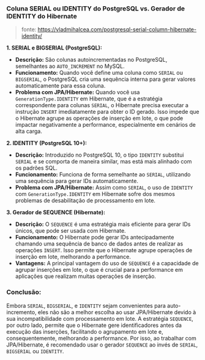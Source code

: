 ### **Coluna SERIAL ou IDENTITY do PostgreSQL vs. Gerador de IDENTITY do Hibernate**

> fonte: https://vladmihalcea.com/postgresql-serial-column-hibernate-identity/

**1. SERIAL e BIGSERIAL (PostgreSQL):**

- **Descrição:** São colunas autoincrementadas no PostgreSQL, semelhantes ao `AUTO_INCREMENT` no MySQL.
- **Funcionamento:** Quando você define uma coluna como `SERIAL` ou `BIGSERIAL`, o PostgreSQL cria uma sequência interna
  para gerar valores automaticamente para essa coluna.
- **Problema com JPA/Hibernate:** Quando você usa `GenerationType.IDENTITY` em Hibernate, que é a estratégia
  correspondente para colunas `SERIAL`, o Hibernate precisa executar a instrução `INSERT` imediatamente para obter o ID
  gerado. Isso impede que o Hibernate agrupe as operações de inserção em lote, o que pode impactar negativamente a
  performance, especialmente em cenários de alta carga.

**2. IDENTITY (PostgreSQL 10+):**

- **Descrição:** Introduzido no PostgreSQL 10, o tipo `IDENTITY` substitui `SERIAL` e se comporta de maneira similar,
  mas está mais alinhado com os padrões SQL.
- **Funcionamento:** Funciona de forma semelhante ao `SERIAL`, utilizando uma sequência para gerar IDs automaticamente.
- **Problema com JPA/Hibernate:** Assim como `SERIAL`, o uso de `IDENTITY` com `GenerationType.IDENTITY` em Hibernate
  sofre dos mesmos problemas de desabilitação de processamento em lote.

**3. Gerador de SEQUENCE (Hibernate):**

- **Descrição:** O `SEQUENCE` é uma estratégia mais eficiente para gerar IDs únicos, que pode ser usada com Hibernate.
- **Funcionamento:** O Hibernate pode gerar IDs antecipadamente chamando uma sequência de banco de dados antes de
  realizar as operações `INSERT`. Isso permite que o Hibernate agrupe operações de inserção em lote, melhorando a
  performance.
- **Vantagens:** A principal vantagem do uso de `SEQUENCE` é a capacidade de agrupar inserções em lote, o que é crucial
  para a performance em aplicações que realizam muitas operações de inserção.

### **Conclusão:**

Embora `SERIAL`, `BIGSERIAL`, e `IDENTITY` sejam convenientes para auto-incremento, eles não são a melhor escolha ao
usar JPA/Hibernate devido à sua incompatibilidade com processamento em lote. A estratégia `SEQUENCE`, por outro lado,
permite que o Hibernate gere identificadores antes da execução das inserções, facilitando o agrupamento em lote e,
consequentemente, melhorando a performance. Por isso, ao trabalhar com JPA/Hibernate, é recomendado usar o gerador
`SEQUENCE` ao invés de `SERIAL`, `BIGSERIAL` ou `IDENTITY`.
